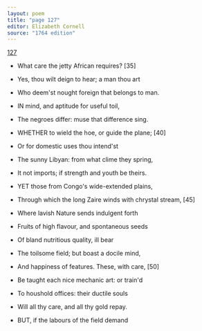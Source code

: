 ```yaml
---
layout: poem
title: "page 127"
editor: Elizabeth Cornell
source: "1764 edition"
---
```


[127]()

- What care the jetty African requires? [35]
- Yes, thou wilt deign to hear; a man thou art
- Who deem'st nought foreign that belongs to man.

- IN mind, and aptitude for useful toil,
- The negroes differ: muse that difference sing.

- WHETHER to wield the hoe, or guide the plane; [40]
- Or for domestic uses thou intend'st
- The sunny Libyan: from what clime they spring,
- It not imports; if strength and youth be theirs.

- YET those from Congo's wide-extended plains,
- Through which the long Zaire winds with chrystal stream, [45]
- Where lavish Nature sends indulgent forth
- Fruits of high flavour, and spontaneous seeds
- Of bland nutritious quality, ill bear
- The toilsome field; but boast a docile mind,
- And happiness of features. These, with care, [50]
- Be taught each nice mechanic art: or train'd
- To houshold offices: their ductile souls
- Will all thy care, and all thy gold repay.

- BUT, if the labours of the field demand
